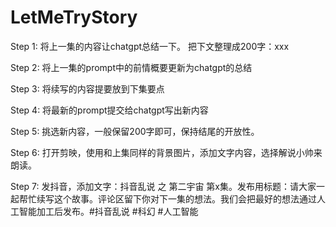 # LetMeTryStory
Step 1: 将上一集的内容让chatgpt总结一下。
把下文整理成200字：xxx

Step 2: 将上一集的prompt中的前情概要更新为chatgpt的总结

Step 3: 将续写的内容提要放到下集要点

Step 4: 将最新的prompt提交给chatgpt写出新内容

Step 5: 挑选新内容，一般保留200字即可，保持结尾的开放性。

Step 6: 打开剪映，使用和上集同样的背景图片，添加文字内容，选择解说小帅来朗读。

Step 7: 发抖音，添加文字：抖音乱说 之 第二宇宙 第x集。发布用标题：请大家一起帮忙续写这个故事。评论区留下你对下一集的想法。我们会把最好的想法通过人工智能加工后发布。#抖音乱说 #科幻 #人工智能
